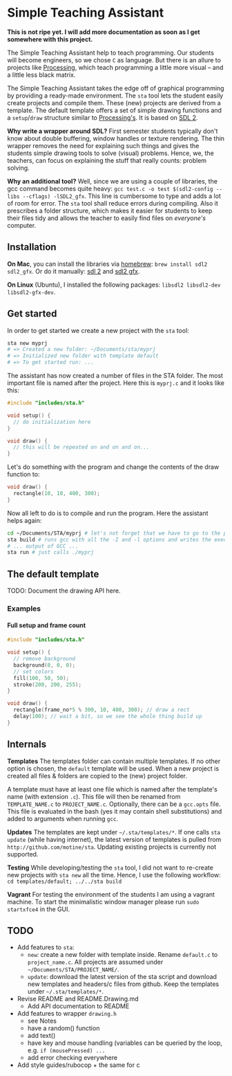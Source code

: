 # Simple Teaching Assistant

**This is not ripe yet. I will add more documentation as soon as I get somewhere with this project.**

The Simple Teaching Assistant help to teach programming.
Our students will become engineers, so we chose `C` as language.
But there is an allure to projects like [Processing](https://processing.org/), which teach programming a little more visual – and a little less black matrix.

The Simple Teaching Assistant takes the edge off of graphical programming by providing a ready-made environment.
The `sta` tool lets the student easily create projects and compile them.
These (new) projects are derived from a template. 
The default template offers a set of simple drawing functions and a `setup`/`draw` structure similar to [Processing's](https://processing.org/examples/loop.html).
It is based on [SDL 2](https://www.libsdl.org/).

**Why write a wrapper around SDL?**
First semester students typically don't know about double buffering, window handles or texture rendering.
The thin wrapper removes the need for explaining such things and gives the students simple drawing tools to solve (visual) problems.
Hence, we, the teachers, can focus on explaining the stuff that really counts: problem solving.

**Why an additional tool?**
Well, since we are using a couple of libraries, the gcc command becomes quite heavy: `gcc test.c -o test $(sdl2-config --libs --cflags) -lSDL2_gfx`.
This line is cumbersome to type and adds a lot of room for error. The `sta` tool shall reduce errors during compiling.
Also it prescribes a folder structure, which makes it easier for students to keep their files tidy and allows the teacher to easily find files on _everyone's_ computer.

## Installation

**On Mac**, you can install the libraries via [homebrew](http://brew.sh/):  `brew install sdl2 sdl2_gfx`. Or do it manually: [sdl 2](https://www.libsdl.org/download-2.0.php) and [sdl2 gfx](http://cms.ferzkopp.net/index.php/software/13-sdl-gfx).

**On Linux** (Ubuntu), I installed the following packages: `libsdl2 libsdl2-dev libsdl2-gfx-dev`.

<!-- I need gfx for drawing ellipses. -->
<!-- for reference: open /usr/local/Cellar/sdl2_gfx/1.0.0/include/ -->

## Get started

In order to get started we create a new project with the `sta` tool:

```bash
sta new myprj
# => Created a new folder: ~/Documents/sta/myprj
# => Initialized new folder with template default
# => To get started run: ...
```

The assistant has now created a number of files in the STA folder. The most important file is named after the project. Here this is `myprj.c` and it looks like this:

```c
#include "includes/sta.h"

void setup() {
  // do initialization here
}

void draw() {
  // this will be repeated on and on and on...
}
```

Let's do something with the program and change the contents of the draw function to:

```c
void draw() {
  rectangle(10, 10, 400, 300);
}
```

Now all left to do is to compile and run the program. Here the assistant helps again:

```bash
cd ~/Documents/STA/myprj # let's not forget that we have to go to the project first
sta build # runs gcc with all the -I and -l options and writes the executable to myprj
# ... output of GCC ...
sta run # just calls ./myprj
```

## The default template

TODO: Document the drawing API here.

### Examples

#### Full setup and frame count

```c
#include "includes/sta.h"

void setup() {
  // remove background
  background(0, 0, 0); 
  // set colors
  fill(100, 50, 50); 
  stroke(200, 200, 255);
}

void draw() {
  rectangle(frame_no*5 % 300, 10, 400, 300); // draw a rect
  delay(100); // wait a bit, so we see the whole thing build up
}
```

## Internals

**Templates**
The templates folder can contain multiple templates.
If no other option is chosen, the `default` template will be used.
When a new project is created all files & folders are copied to the (new) project folder.

A template must have at least one file which is named after the template's name (with extension `.c`).
This file will then be renamed from `TEMPLATE_NAME.c` to `PROJECT_NAME.c`.
Optionally, there can be a `gcc.opts` file. This file is evaluated in the bash (yes it may contain shell substitutions) and added to arguments when running `gcc`.

**Updates**
The templates are kept under `~/.sta/templates/*`. If one calls `sta update` (while having internet), the latest version of templates is pulled from `http://github.com/motine/sta`.
Updating existing projects is currently not supported.

**Testing**
While developing/testing the `sta` tool, I did not want to re-create new projects with `sta new` all the time.
Hence, I use the following workflow: `cd templates/default; ../../sta build`

**Vagrant**
For testing the environment of the students I am using a vagrant machine.
To start the minimalistic window manager please run `sudo startxfce4` in the GUI.

## TODO

* Add features to `sta`:
  * `new`: create a new folder with template inside.
    Rename `default.c` to `project_name.c`.
    All projects are assumed under `~/Documents/STA/PROJECT_NAME/`.
  * `update`: download the latest version of the sta script and download new templates and headers/c files from github.
    Keep the templates under `~/.sta/templates/*`.
* Revise README and README.Drawing.md
  * Add API documentation to README
* Add features to wrapper `drawing.h`
  * see Notes
  * have a random() function
  * add text()
  * have key and mouse handling (variables can be queried by the loop, e.g. `if (mousePressed) ...`
  * add error checking everywhere
* Add style guides/rubocop + the same for c